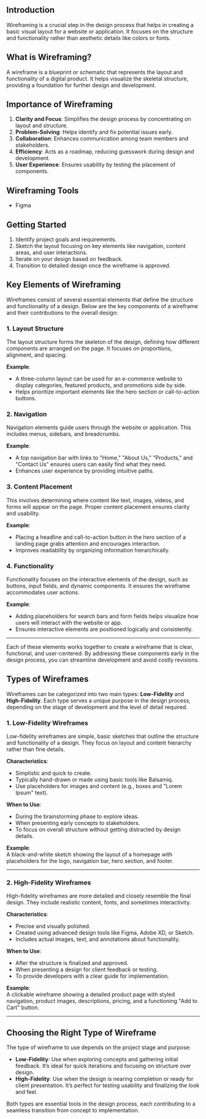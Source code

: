 ## Introduction
Wireframing is a crucial step in the design process that helps in creating a basic visual layout for a website or   application. It focuses on the structure and functionality rather than aesthetic details like colors or fonts.  

## What is Wireframing?  
A wireframe is a blueprint or schematic that represents the layout and functionality of a digital product. It   helps visualize the skeletal structure, providing a foundation for further design and development.  

## Importance of Wireframing   
1. **Clarity and Focus**: Simplifies the design process by concentrating on layout and structure.  
2. **Problem-Solving**: Helps identify and fix potential issues early.  
3. **Collaboration**: Enhances communication among team members and stakeholders.  
4. **Efficiency**: Acts as a roadmap, reducing guesswork during design and development.  
5. **User Experience**: Ensures usability by testing the placement of components.   

## Wireframing Tools  
- Figma  


## Getting Started  
1. Identify project goals and requirements.  
2. Sketch the layout focusing on key elements like navigation, content areas, and user interactions.  
3. Iterate on your design based on feedback.  
4. Transition to detailed design once the wireframe is approved.  

## Key Elements of Wireframing   

Wireframes consist of several essential elements that define the structure and functionality of a design. Below   are the key components of a wireframe and their contributions to the overall design:  

### 1. Layout Structure  
The layout structure forms the skeleton of the design, defining how different components are arranged on the page. It focuses on proportions, alignment, and spacing.

**Example**:  
- A three-column layout can be used for an e-commerce website to display categories, featured products, and promotions side by side.  
- Helps prioritize important elements like the hero section or call-to-action buttons.  

### 2. Navigation  
Navigation elements guide users through the website or application. This includes menus, sidebars, and breadcrumbs.  

**Example**:  
- A top navigation bar with links to "Home," "About Us," "Products," and "Contact Us" ensures users can easily find what they need.  
- Enhances user experience by providing intuitive paths.   

### 3. Content Placement   
This involves determining where content like text, images, videos, and forms will appear on the page. Proper content placement ensures clarity and usability.  

**Example**:  
- Placing a headline and call-to-action button in the hero section of a landing page grabs attention and encourages interaction.  
- Improves readability by organizing information hierarchically.  

### 4. Functionality  
Functionality focuses on the interactive elements of the design, such as buttons, input fields, and dynamic components. It ensures the wireframe accommodates user actions.  

**Example**:  
- Adding placeholders for search bars and form fields helps visualize how users will interact with the website or app.  
- Ensures interactive elements are positioned logically and consistently.  

---  

Each of these elements works together to create a wireframe that is clear, functional, and user-centered. By addressing these components early in the design process, you can streamline development and avoid costly revisions.  


## Types of Wireframes  

Wireframes can be categorized into two main types: **Low-Fidelity** and **High-Fidelity**.   Each type serves a unique purpose in the design process, depending on the stage of development and the level of detail required.  

### 1. Low-Fidelity Wireframes   
Low-fidelity wireframes are simple, basic sketches that outline the structure and functionality of a design. They focus on layout and content hierarchy rather than fine details.  

**Characteristics**:  
- Simplistic and quick to create.  
- Typically hand-drawn or made using basic tools like Balsamiq.   
- Use placeholders for images and content (e.g., boxes and "Lorem Ipsum" text).  

**When to Use**:  
- During the brainstorming phase to explore ideas.  
- When presenting early concepts to stakeholders.  
- To focus on overall structure without getting distracted by design details.  

**Example**:   
A black-and-white sketch showing the layout of a homepage with placeholders for the logo, navigation bar, hero section, and footer.  

---

### 2. High-Fidelity Wireframes  
High-fidelity wireframes are more detailed and closely resemble the final design. They include realistic content, fonts, and sometimes interactivity.  

**Characteristics**:  
- Precise and visually polished.  
- Created using advanced design tools like Figma, Adobe XD, or Sketch.  
- Includes actual images, text, and annotations about functionality.  

**When to Use**:  
- After the structure is finalized and approved.  
- When presenting a design for client feedback or testing.  
- To provide developers with a clear guide for implementation.  

**Example**:    
A clickable wireframe showing a detailed product page with styled navigation, product images, descriptions, pricing, and a functioning "Add to Cart" button.  

---  

## Choosing the Right Type of Wireframe  

The type of wireframe to use depends on the project stage and purpose:  

- **Low-Fidelity**: Use when exploring concepts and gathering initial feedback. It’s ideal for quick iterations and focusing on structure over design.  
- **High-Fidelity**: Use when the design is nearing completion or ready for client presentation. It’s perfect for testing usability and finalizing the look and feel.  

Both types are essential tools in the design process, each contributing to a seamless transition from concept to implementation.  
